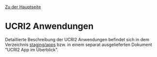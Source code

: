 [Zu der Hauptseite](index.md)

# UCRI2 Anwendungen

Detaillierte Beschreibung der UCRI2 Anwendungen befindet sich in dem Verzeichnis [staging/apps](../apps) bzw. in einem separat ausgelieferten Dokument "UCRI2 App im Überblick". 